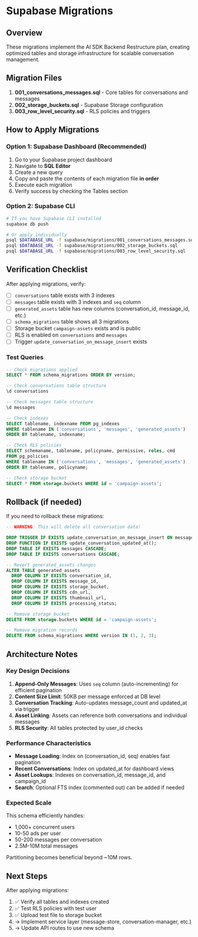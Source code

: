 # Supabase Migrations

## Overview

These migrations implement the AI SDK Backend Restructure plan, creating optimized tables and storage infrastructure for scalable conversation management.

## Migration Files

1. **001_conversations_messages.sql** - Core tables for conversations and messages
2. **002_storage_buckets.sql** - Supabase Storage configuration
3. **003_row_level_security.sql** - RLS policies and triggers

## How to Apply Migrations

### Option 1: Supabase Dashboard (Recommended)

1. Go to your Supabase project dashboard
2. Navigate to **SQL Editor**
3. Create a new query
4. Copy and paste the contents of each migration file **in order**
5. Execute each migration
6. Verify success by checking the Tables section

### Option 2: Supabase CLI

```bash
# If you have Supabase CLI installed
supabase db push

# Or apply individually
psql $DATABASE_URL -f supabase/migrations/001_conversations_messages.sql
psql $DATABASE_URL -f supabase/migrations/002_storage_buckets.sql
psql $DATABASE_URL -f supabase/migrations/003_row_level_security.sql
```

## Verification Checklist

After applying migrations, verify:

- [ ] `conversations` table exists with 3 indexes
- [ ] `messages` table exists with 3 indexes and `seq` column
- [ ] `generated_assets` table has new columns (conversation_id, message_id, etc.)
- [ ] `schema_migrations` table shows all 3 migrations
- [ ] Storage bucket `campaign-assets` exists and is public
- [ ] RLS is enabled on `conversations` and `messages`
- [ ] Trigger `update_conversation_on_message_insert` exists

### Test Queries

```sql
-- Check migrations applied
SELECT * FROM schema_migrations ORDER BY version;

-- Check conversations table structure
\d conversations

-- Check messages table structure
\d messages

-- Check indexes
SELECT tablename, indexname FROM pg_indexes
WHERE tablename IN ('conversations', 'messages', 'generated_assets')
ORDER BY tablename, indexname;

-- Check RLS policies
SELECT schemaname, tablename, policyname, permissive, roles, cmd
FROM pg_policies
WHERE tablename IN ('conversations', 'messages', 'generated_assets')
ORDER BY tablename, policyname;

-- Check storage bucket
SELECT * FROM storage.buckets WHERE id = 'campaign-assets';
```

## Rollback (if needed)

If you need to rollback these migrations:

```sql
-- WARNING: This will delete all conversation data!

DROP TRIGGER IF EXISTS update_conversation_on_message_insert ON messages;
DROP FUNCTION IF EXISTS update_conversation_updated_at();
DROP TABLE IF EXISTS messages CASCADE;
DROP TABLE IF EXISTS conversations CASCADE;

-- Revert generated_assets changes
ALTER TABLE generated_assets
  DROP COLUMN IF EXISTS conversation_id,
  DROP COLUMN IF EXISTS message_id,
  DROP COLUMN IF EXISTS storage_bucket,
  DROP COLUMN IF EXISTS cdn_url,
  DROP COLUMN IF EXISTS thumbnail_url,
  DROP COLUMN IF EXISTS processing_status;

-- Remove storage bucket
DELETE FROM storage.buckets WHERE id = 'campaign-assets';

-- Remove migration records
DELETE FROM schema_migrations WHERE version IN (1, 2, 3);
```

## Architecture Notes

### Key Design Decisions

1. **Append-Only Messages**: Uses `seq` column (auto-incrementing) for efficient pagination
2. **Content Size Limit**: 50KB per message enforced at DB level
3. **Conversation Tracking**: Auto-updates message_count and updated_at via trigger
4. **Asset Linking**: Assets can reference both conversations and individual messages
5. **RLS Security**: All tables protected by user_id checks

### Performance Characteristics

- **Message Loading**: Index on (conversation_id, seq) enables fast pagination
- **Recent Conversations**: Index on updated_at for dashboard views
- **Asset Lookups**: Indexes on conversation_id, message_id, and campaign_id
- **Search**: Optional FTS index (commented out) can be added if needed

### Expected Scale

This schema efficiently handles:
- 1,000+ concurrent users
- 10-50 ads per user
- 50-200 messages per conversation
- 2.5M-10M total messages

Partitioning becomes beneficial beyond ~10M rows.

## Next Steps

After applying migrations:

1. ✅ Verify all tables and indexes created
2. ✅ Test RLS policies with test user
3. ✅ Upload test file to storage bucket
4. → Implement service layer (message-store, conversation-manager, etc.)
5. → Update API routes to use new schema

